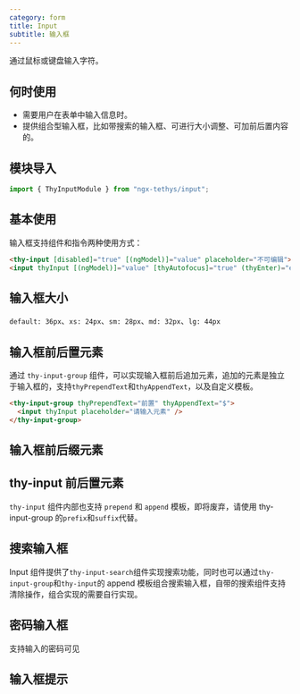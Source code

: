 ```yaml
---
category: form
title: Input
subtitle: 输入框
---
```


<alert>通过鼠标或键盘输入字符。</alert>

## 何时使用

- 需要用户在表单中输入信息时。
- 提供组合型输入框，比如带搜索的输入框、可进行大小调整、可加前后置内容的。

## 模块导入
```ts
import { ThyInputModule } from "ngx-tethys/input";
```

## 基本使用

输入框支持组件和指令两种使用方式：
```html
<thy-input [disabled]="true" [(ngModel)]="value" placeholder="不可编辑"></thy-input>
<input thyInput [(ngModel)]="value" [thyAutofocus]="true" (thyEnter)="enter()" placeholder="请输入" />
```

<example name="thy-input-basic-example" />  

## 输入框大小
`default: 36px`、`xs: 24px`、`sm: 28px`、`md: 32px`、`lg: 44px`

<example name="thy-input-size-example" /> 

## 输入框前后置元素

通过 `thy-input-group` 组件，可以实现输入框前后追加元素，追加的元素是独立于输入框的，支持`thyPrependText`和`thyAppendText`，以及自定义模板。

```html
<thy-input-group thyPrependText="前置" thyAppendText="$">
  <input thyInput placeholder="请输入元素" />
</thy-input-group>
```

<example name="thy-input-group-example" />  

## 输入框前后缀元素

<example name="thy-input-pre-suffix-example" />  

## thy-input 前后置元素
`thy-input` 组件内部也支持 `prepend` 和 `append` 模板，即将废弃，请使用 thy-input-group 的`prefix`和`suffix`代替。

<example name="thy-input-append-prepend-example" />  

## 搜索输入框
Input 组件提供了`thy-input-search`组件实现搜索功能，同时也可以通过`thy-input-group`和`thy-input`的 append 模板组合搜索输入框，自带的搜索组件支持清除操作，组合实现的需要自行实现。

<example name="thy-input-search-example" />  


## 密码输入框
支持输入的密码可见

<example name="thy-input-password-example" />

## 输入框提示

<example name="thy-input-label-example" />
